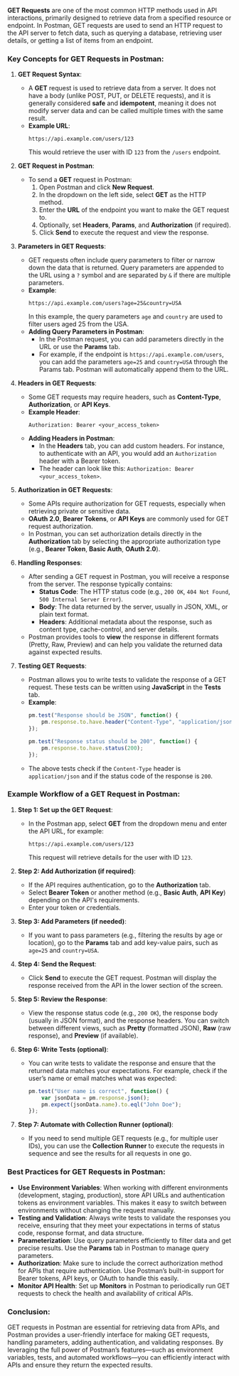 **GET Requests** are one of the most common HTTP methods used in API interactions, primarily designed to retrieve data from a specified resource or endpoint. In Postman, GET requests are used to send an HTTP request to the API server to fetch data, such as querying a database, retrieving user details, or getting a list of items from an endpoint.

### Key Concepts for GET Requests in Postman:

1. **GET Request Syntax**:
   - A **GET** request is used to retrieve data from a server. It does not have a body (unlike POST, PUT, or DELETE requests), and it is generally considered **safe** and **idempotent**, meaning it does not modify server data and can be called multiple times with the same result.
   - **Example URL**: 
     ```
     https://api.example.com/users/123
     ```
     This would retrieve the user with ID `123` from the `/users` endpoint.

2. **GET Request in Postman**:
   - To send a **GET** request in Postman:
     1. Open Postman and click **New Request**.
     2. In the dropdown on the left side, select **GET** as the HTTP method.
     3. Enter the **URL** of the endpoint you want to make the GET request to.
     4. Optionally, set **Headers**, **Params**, and **Authorization** (if required).
     5. Click **Send** to execute the request and view the response.

3. **Parameters in GET Requests**:
   - GET requests often include query parameters to filter or narrow down the data that is returned. Query parameters are appended to the URL using a `?` symbol and are separated by `&` if there are multiple parameters.
   - **Example**: 
     ```
     https://api.example.com/users?age=25&country=USA
     ```
     In this example, the query parameters `age` and `country` are used to filter users aged 25 from the USA.
   - **Adding Query Parameters in Postman**:
     - In the Postman request, you can add parameters directly in the URL or use the **Params** tab.
     - For example, if the endpoint is `https://api.example.com/users`, you can add the parameters `age=25` and `country=USA` through the Params tab. Postman will automatically append them to the URL.

4. **Headers in GET Requests**:
   - Some GET requests may require headers, such as **Content-Type**, **Authorization**, or **API Keys**.
   - **Example Header**:
     ```
     Authorization: Bearer <your_access_token>
     ```
   - **Adding Headers in Postman**:
     - In the **Headers** tab, you can add custom headers. For instance, to authenticate with an API, you would add an `Authorization` header with a Bearer token.
     - The header can look like this: `Authorization: Bearer <your_access_token>`.

5. **Authorization in GET Requests**:
   - Some APIs require authorization for GET requests, especially when retrieving private or sensitive data.
   - **OAuth 2.0**, **Bearer Tokens**, or **API Keys** are commonly used for GET request authorization.
   - In Postman, you can set authorization details directly in the **Authorization** tab by selecting the appropriate authorization type (e.g., **Bearer Token**, **Basic Auth**, **OAuth 2.0**).

6. **Handling Responses**:
   - After sending a GET request in Postman, you will receive a response from the server. The response typically contains:
     - **Status Code**: The HTTP status code (e.g., `200 OK`, `404 Not Found`, `500 Internal Server Error`).
     - **Body**: The data returned by the server, usually in JSON, XML, or plain text format.
     - **Headers**: Additional metadata about the response, such as content type, cache-control, and server details.
   - Postman provides tools to **view** the response in different formats (Pretty, Raw, Preview) and can help you validate the returned data against expected results.

7. **Testing GET Requests**:
   - Postman allows you to write tests to validate the response of a GET request. These tests can be written using **JavaScript** in the **Tests** tab.
   - **Example**:
     ```javascript
     pm.test("Response should be JSON", function() {
         pm.response.to.have.header("Content-Type", "application/json");
     });
     
     pm.test("Response status should be 200", function() {
         pm.response.to.have.status(200);
     });
     ```
   - The above tests check if the `Content-Type` header is `application/json` and if the status code of the response is `200`.

### Example Workflow of a GET Request in Postman:

1. **Step 1: Set up the GET Request**:
   - In the Postman app, select **GET** from the dropdown menu and enter the API URL, for example:
     ```
     https://api.example.com/users/123
     ```
     This request will retrieve details for the user with ID `123`.

2. **Step 2: Add Authorization (if required)**:
   - If the API requires authentication, go to the **Authorization** tab.
   - Select **Bearer Token** or another method (e.g., **Basic Auth**, **API Key**) depending on the API's requirements.
   - Enter your token or credentials.

3. **Step 3: Add Parameters (if needed)**:
   - If you want to pass parameters (e.g., filtering the results by age or location), go to the **Params** tab and add key-value pairs, such as `age=25` and `country=USA`.

4. **Step 4: Send the Request**:
   - Click **Send** to execute the GET request. Postman will display the response received from the API in the lower section of the screen.

5. **Step 5: Review the Response**:
   - View the response status code (e.g., `200 OK`), the response body (usually in JSON format), and the response headers. You can switch between different views, such as **Pretty** (formatted JSON), **Raw** (raw response), and **Preview** (if available).

6. **Step 6: Write Tests (optional)**:
   - You can write tests to validate the response and ensure that the returned data matches your expectations. For example, check if the user’s name or email matches what was expected:
     ```javascript
     pm.test("User name is correct", function() {
         var jsonData = pm.response.json();
         pm.expect(jsonData.name).to.eql("John Doe");
     });
     ```

7. **Step 7: Automate with Collection Runner (optional)**:
   - If you need to send multiple GET requests (e.g., for multiple user IDs), you can use the **Collection Runner** to execute the requests in sequence and see the results for all requests in one go.

### Best Practices for GET Requests in Postman:

- **Use Environment Variables**: When working with different environments (development, staging, production), store API URLs and authentication tokens as environment variables. This makes it easy to switch between environments without changing the request manually.
- **Testing and Validation**: Always write tests to validate the responses you receive, ensuring that they meet your expectations in terms of status code, response format, and data structure.
- **Parameterization**: Use query parameters efficiently to filter data and get precise results. Use the **Params** tab in Postman to manage query parameters.
- **Authorization**: Make sure to include the correct authorization method for APIs that require authentication. Use Postman’s built-in support for Bearer tokens, API keys, or OAuth to handle this easily.
- **Monitor API Health**: Set up **Monitors** in Postman to periodically run GET requests to check the health and availability of critical APIs.

### Conclusion:
GET requests in Postman are essential for retrieving data from APIs, and Postman provides a user-friendly interface for making GET requests, handling parameters, adding authentication, and validating responses. By leveraging the full power of Postman’s features—such as environment variables, tests, and automated workflows—you can efficiently interact with APIs and ensure they return the expected results.
